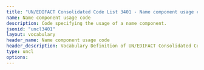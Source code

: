 ```yaml
---
title: "UN/EDIFACT Consolidated Code List 3401 - Name component usage code (20B) JSON-LD Vocabulary"
name: Name component usage code
description: Code specifying the usage of a name component.
jsonid: "uncl3401"
layout: vocabulary
header_name: Name component usage code
header_description: Vocabulary Definition of UN/EDIFACT Consolidated Code List 3401 - Name component usage code (20B) semantics in HTML format. JSON-LD format is available at [uncl3401.jsonld](/vocabulary/uncl3401.jsonld)
type: uncl
options:
---
```

